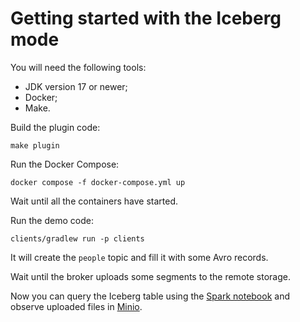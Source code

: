# Getting started with the Iceberg mode

You will need the following tools:
- JDK version 17 or newer;
- Docker;
- Make.

Build the plugin code:
```shell
make plugin
```

Run the Docker Compose:
```shell
docker compose -f docker-compose.yml up
```

Wait until all the containers have started.

Run the demo code:
```shell
clients/gradlew run -p clients
```

It will create the `people` topic and fill it with some Avro records.

Wait until the broker uploads some segments to the remote storage.

Now you can query the Iceberg table using the [Spark notebook](http://localhost:8888/notebooks/notebooks/Demo.ipynb) and observe uploaded files in [Minio](http://localhost:9001/browser/warehouse).
